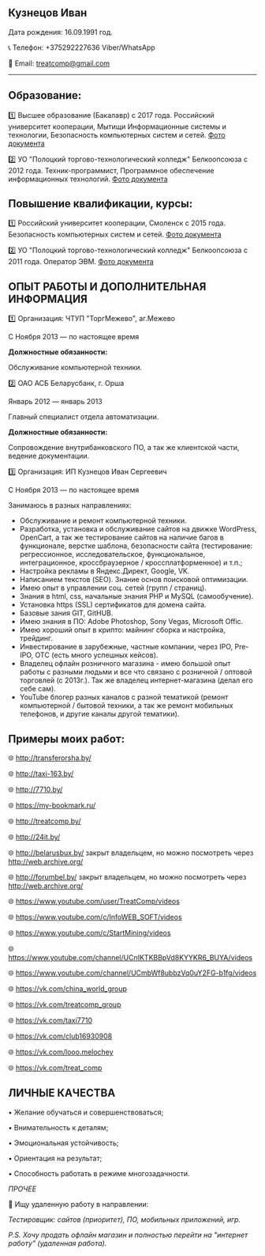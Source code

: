 ## Кузнецов Иван

Дата рождения: 16.09.1991 год.

:telephone_receiver: Телефон: +375292227636 Viber/WhatsApp

:email: Email: <treatcomp@gmail.com>

------------------

## Образование:
:one: Высшее образование (Бакалавр) с 2017 года.
Российский университет кооперации, Мытищи
Информационные системы и технологии, Безопасность компьютерных систем и сетей.
[Фото документа](https://disk.yandex.by/i/-5kH1sLiO3Erbg "Яндекс Диск")

:two: УО "Полоцкий торгово-технологический колледж" Белкоопсоюза с 2012 года. Техник-программист, Программное обеспечение информационных технологий.
[Фото документа](https://disk.yandex.by/i/M0tDBIXGOaVtWQ "Яндекс Диск")

## Повышение квалификации, курсы:
:one: Российский университет кооперации, Смоленск с 2015 года.
Безопасность компьютерных систем и сетей.
[Фото документа](https://disk.yandex.by/d/8GqD10tfTwyqLw "Яндекс Диск")

:two: УО "Полоцкий торгово-технологический колледж" Белкоопсоюза с 2011 года.
Оператор ЭВМ.
[Фото документа](https://disk.yandex.by/i/d6pbI0bcMhxcig "Яндекс Диск")

## ОПЫТ РАБОТЫ И ДОПОЛНИТЕЛЬНАЯ ИНФОРМАЦИЯ

:one: Организация: ЧТУП "ТоргМежево", аг.Межево

С Ноября 2013 — по настоящее время

**Должностные обязанности:**

Обслуживание компьютерной техники.

:two: ОАО АСБ Беларусбанк, г. Орша

Январь 2012 — январь 2013

Главный специалист отдела автоматизации.

**Должностные обязанности:**

Сопровождение внутрибанковского ПО, а так же клиентской части, ведение документации.

:three: Организация: ИП Кузнецов Иван Сергеевич

С Ноября 2013 — по настоящее время

Занимаюсь в разных направлениях:
* Обслуживание и ремонт компьютерной техники.
* Разработка, установка и обслуживание сайтов на движке WordPress, OpenCart, а так же тестирование сайтов на наличие багов в функционале, верстке шаблона, безопасности сайта (тестирование: регрессионное, исследовательское, функциональное, интеграционное, кроссбраузерное / кроссплатформенное) и т.п.;
* Настройка рекламы в Яндекс.Директ, Google, VK.
* Написанием текстов (SEO). Знание основ поисковой оптимизации.
* Имею опыт в управлении соц. сетей (групп / страниц).
* Знания в html, css, начальные знания PHP и MySQL (самообучение).
* Установка https (SSL) сертификатов для домена сайта.
* Базовые зания GIT, GitHUB.
* Имею знания в ПО: Adobe Photoshop, Sony Vegas, Microsoft Offic.
* Имею хороший опыт в крипто: майнинг сборка и настройка, трейдинг.
* Инвестирование в зарубежные, частные компании, через IPO, Pre-IPO, OTC (есть много успешных кейсов).
* Владелец офлайн розничного магазина - имею большой опыт работы с разными людьми и все что связано с розничной / оптовой торговлей (с 2013г.).
Так же владелец интернет-магазина (делал его себе сам).
* YouTube блогер разных каналов с разной тематикой (ремонт компьютерной / бытовой техники, а так же ремонт мобильных телефонов, и другие каналы другой тематики).

## Примеры моих работ:
:globe_with_meridians: http://transferorsha.by/

:globe_with_meridians: http://taxi-163.by/

:globe_with_meridians: http://7710.by/

:globe_with_meridians: https://my-bookmark.ru/

:globe_with_meridians: http://treatcomp.by/

:globe_with_meridians: http://24it.by/

:globe_with_meridians: http://belarusbux.by/ закрыт владельцем, но можно посмотреть через http://web.archive.org/

:globe_with_meridians: http://forumbel.by/ закрыт владельцем, но можно посмотреть через http://web.archive.org/

:globe_with_meridians: https://www.youtube.com/user/TreatComp/videos

:globe_with_meridians: https://www.youtube.com/c/InfoWEB_SOFT/videos

:globe_with_meridians: https://www.youtube.com/c/StartMining/videos

:globe_with_meridians: https://www.youtube.com/channel/UCnIKTKBBpVd8KYYKR6_BUYA/videos

:globe_with_meridians: https://www.youtube.com/channel/UCmbWf8ubbzVq0uY2FG-b1fg/videos

:globe_with_meridians: https://vk.com/china_world_group

:globe_with_meridians: https://vk.com/treatcomp_group

:globe_with_meridians: https://vk.com/taxi7710

:globe_with_meridians: https://vk.com/club16930908

:globe_with_meridians: https://vk.com/looo.melochey

:globe_with_meridians: https://vk.com/treat_comp

## ЛИЧНЫЕ КАЧЕСТВА

• Желание обучаться и совершенствоваться;

• Внимательность к деталям;

• Эмоциональная устойчивость;

• Ориентация на результат;

• Способность работать в режиме многозадачности.


*ПРОЧЕЕ*

:mag_right: Ищу удаленную работу в направлении:

*Тестировщик: сайтов (приоритет), ПО, мобильных приложений, игр.*

*P.S. Хочу продать офлайн магазин и полностью перейти на "интернет работу" (удаленная работа).*

